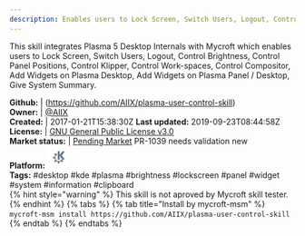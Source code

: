 ```yaml
---
description: Enables users to Lock Screen, Switch Users, Logout, Control Brightness, Control Panel Positions, Control Klipper, Control Workspaces, Control Compisitor, Add Widgets on Plasma Desktop
---
```

This skill integrates Plasma 5 Desktop Internals with Mycroft which enables users to Lock Screen, Switch Users, Logout, Control Brightness, Control Panel Positions, Control Klipper, Control Work-spaces, Control Compositor, Add Widgets on Plasma Desktop, Add Widgets on Plasma Panel / Desktop, Give System Summary.

**Github:** | (https://github.com/AIIX/plasma-user-control-skill)  
**Owner:** | [@AIIX](https://github.com/AIIX)  
**Created:** | 2017-01-21T15:38:30Z  **Last updated:** 2019-09-23T08:44:58Z  
**License:** | [GNU General Public License v3.0](https://api.github.com/licenses/gpl-3.0)  
**Market status:** | [Pending Market](https://market.mycroft.ai/skill/) PR-1039 needs validation new  
**Platform:**   ![](.gitbook/assets/kde.png)   
**Tags:** \#desktop \#kde \#plasma \#brightness \#lockscreen \#panel \#widget \#system \#information \#clipboard   
{% hint style="warning" %}
This skill is not aproved by Mycroft skill tester.
{% endhint %}
  {% tabs %}
{% tab title="Install by mycroft-msm" %}
``` mycroft-msm install https://github.com/AIIX/plasma-user-control-skill```
{% endtab %}
  {% endtabs %}
  